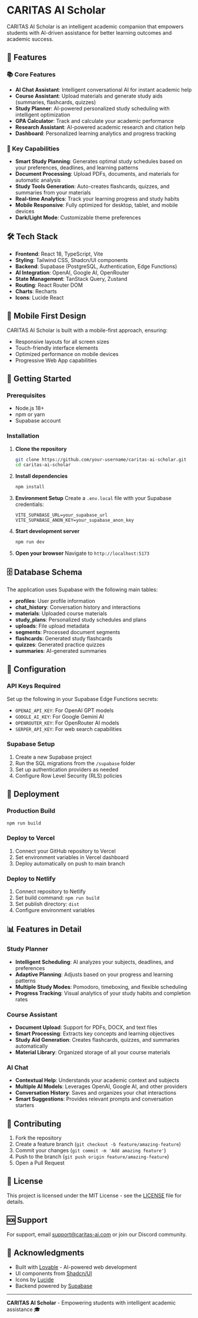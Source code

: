 
# CARITAS AI Scholar

CARITAS AI Scholar is an intelligent academic companion that empowers students with AI-driven assistance for better learning outcomes and academic success.

## 🚀 Features

### 📚 Core Features
- **AI Chat Assistant**: Intelligent conversational AI for instant academic help
- **Course Assistant**: Upload materials and generate study aids (summaries, flashcards, quizzes)
- **Study Planner**: AI-powered personalized study scheduling with intelligent optimization
- **GPA Calculator**: Track and calculate your academic performance
- **Research Assistant**: AI-powered academic research and citation help
- **Dashboard**: Personalized learning analytics and progress tracking

### 🎯 Key Capabilities
- **Smart Study Planning**: Generates optimal study schedules based on your preferences, deadlines, and learning patterns
- **Document Processing**: Upload PDFs, documents, and materials for automatic analysis
- **Study Tools Generation**: Auto-creates flashcards, quizzes, and summaries from your materials
- **Real-time Analytics**: Track your learning progress and study habits
- **Mobile Responsive**: Fully optimized for desktop, tablet, and mobile devices
- **Dark/Light Mode**: Customizable theme preferences

## 🛠️ Tech Stack

- **Frontend**: React 18, TypeScript, Vite
- **Styling**: Tailwind CSS, Shadcn/UI components
- **Backend**: Supabase (PostgreSQL, Authentication, Edge Functions)
- **AI Integration**: OpenAI, Google AI, OpenRouter
- **State Management**: TanStack Query, Zustand
- **Routing**: React Router DOM
- **Charts**: Recharts
- **Icons**: Lucide React

## 📱 Mobile First Design

CARITAS AI Scholar is built with a mobile-first approach, ensuring:
- Responsive layouts for all screen sizes
- Touch-friendly interface elements
- Optimized performance on mobile devices
- Progressive Web App capabilities

## 🚀 Getting Started

### Prerequisites
- Node.js 18+ 
- npm or yarn
- Supabase account

### Installation

1. **Clone the repository**
   ```bash
   git clone https://github.com/your-username/caritas-ai-scholar.git
   cd caritas-ai-scholar
   ```

2. **Install dependencies**
   ```bash
   npm install
   ```

3. **Environment Setup**
   Create a `.env.local` file with your Supabase credentials:
   ```env
   VITE_SUPABASE_URL=your_supabase_url
   VITE_SUPABASE_ANON_KEY=your_supabase_anon_key
   ```

4. **Start development server**
   ```bash
   npm run dev
   ```

5. **Open your browser**
   Navigate to `http://localhost:5173`

## 🗄️ Database Schema

The application uses Supabase with the following main tables:

- **profiles**: User profile information
- **chat_history**: Conversation history and interactions
- **materials**: Uploaded course materials
- **study_plans**: Personalized study schedules and plans
- **uploads**: File upload metadata
- **segments**: Processed document segments
- **flashcards**: Generated study flashcards
- **quizzes**: Generated practice quizzes
- **summaries**: AI-generated summaries

## 🔧 Configuration

### API Keys Required
Set up the following in your Supabase Edge Functions secrets:
- `OPENAI_API_KEY`: For OpenAI GPT models
- `GOOGLE_AI_KEY`: For Google Gemini AI
- `OPENROUTER_KEY`: For OpenRouter AI models
- `SERPER_API_KEY`: For web search capabilities

### Supabase Setup
1. Create a new Supabase project
2. Run the SQL migrations from the `/supabase` folder
3. Set up authentication providers as needed
4. Configure Row Level Security (RLS) policies

## 🚀 Deployment

### Production Build
```bash
npm run build
```

### Deploy to Vercel
1. Connect your GitHub repository to Vercel
2. Set environment variables in Vercel dashboard
3. Deploy automatically on push to main branch

### Deploy to Netlify
1. Connect repository to Netlify
2. Set build command: `npm run build`
3. Set publish directory: `dist`
4. Configure environment variables

## 📊 Features in Detail

### Study Planner
- **Intelligent Scheduling**: AI analyzes your subjects, deadlines, and preferences
- **Adaptive Planning**: Adjusts based on your progress and learning patterns
- **Multiple Study Modes**: Pomodoro, timeboxing, and flexible scheduling
- **Progress Tracking**: Visual analytics of your study habits and completion rates

### Course Assistant
- **Document Upload**: Support for PDFs, DOCX, and text files
- **Smart Processing**: Extracts key concepts and learning objectives
- **Study Aid Generation**: Creates flashcards, quizzes, and summaries automatically
- **Material Library**: Organized storage of all your course materials

### AI Chat
- **Contextual Help**: Understands your academic context and subjects
- **Multiple AI Models**: Leverages OpenAI, Google AI, and other providers
- **Conversation History**: Saves and organizes your chat interactions
- **Smart Suggestions**: Provides relevant prompts and conversation starters

## 🤝 Contributing

1. Fork the repository
2. Create a feature branch (`git checkout -b feature/amazing-feature`)
3. Commit your changes (`git commit -m 'Add amazing feature'`)
4. Push to the branch (`git push origin feature/amazing-feature`)
5. Open a Pull Request

## 📄 License

This project is licensed under the MIT License - see the [LICENSE](LICENSE) file for details.

## 🆘 Support

For support, email support@caritas-ai.com or join our Discord community.

## 🙏 Acknowledgments

- Built with [Lovable](https://lovable.dev) - AI-powered web development
- UI components from [Shadcn/UI](https://ui.shadcn.com)
- Icons by [Lucide](https://lucide.dev)
- Backend powered by [Supabase](https://supabase.com)

---

**CARITAS AI Scholar** - Empowering students with intelligent academic assistance 🎓

